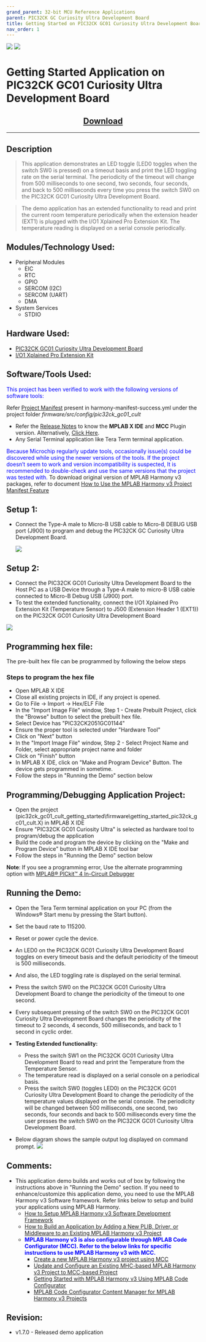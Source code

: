 ```yaml
---
grand_parent: 32-bit MCU Reference Applications
parent: PIC32CK GC Curiosity Ultra Development Board
title: Getting Started on PIC32CK GC01 Curiosity Ultra Development Board
nav_order: 1
---
```

<img src = "images/microchip_logo.png">
<img src = "images/microchip_mplab_harmony_logo_small.png">

# Getting Started Application on PIC32CK GC01 Curiosity Ultra Development Board
<h2 align="center"> <a href="https://github.com/Microchip-MPLAB-Harmony/reference_apps/releases/latest/download/pic32ck_gc01_getting_started.zip" > Download </a> </h2>

-----
## Description

>  This application demonstrates an LED toggle (LED0 toggles when the switch SW0 is pressed) on a timeout basis and print the LED toggling rate on the serial terminal. The periodicity of the timeout will change from 500 milliseconds to one second, two seconds, four seconds, and back to 500 milliseconds every time you press the switch SW0 on the PIC32CK GC01 Curiosity Ultra Development Board.

> The demo application has an extended functionality to read and print the current room temperature periodically when the extension header (EXT1) is plugged with the I/O1 Xplained Pro Extension Kit. The temperature reading is displayed on a serial console periodically.


## Modules/Technology Used:

- Peripheral Modules      
	- EIC
	- RTC
	- GPIO
	- SERCOM (I2C)
	- SERCOM (UART)
	- DMA
- System Services
	- STDIO
	

## Hardware Used:

- [PIC32CK GC01 Curiosity Ultra Development Board](https://www.microchip.com/en-us/development-tool/ev44p93a)   
- [I/O1 Xplained Pro Extension Kit](https://www.microchip.com/Developmenttools/ProductDetails/ATIO1-XPRO)


## Software/Tools Used:
<span style="color:blue"> This project has been verified to work with the following versions of software tools:</span>  

Refer [Project Manifest](./firmware/src/config/pic32ck_gc01_cult/harmony-manifest-success.yml) present in harmony-manifest-success.yml under the project folder *firmware/src/config/pic32ck_gc01_cult*  
- Refer the [Release Notes](../../../release_notes.md#microchip-mplab-harmony-3-release-notes) to know the **MPLAB X IDE** and **MCC** Plugin version. Alternatively, [Click Here](https://github.com/Microchip-MPLAB-Harmony/reference_apps/blob/master/release_notes.md#microchip-mplab-harmony-3-release-notes).  
- Any Serial Terminal application like Tera Term terminal application.

<span style="color:blue"> Because Microchip regularly update tools, occasionally issue(s) could be discovered while using the newer versions of the tools. If the project doesn’t seem to work and version incompatibility is suspected, It is recommended to double-check and use the same versions that the project was tested with. </span> To download original version of MPLAB Harmony v3 packages, refer to document [How to Use the MPLAB Harmony v3 Project Manifest Feature](https://ww1.microchip.com/downloads/en/DeviceDoc/How-to-Use-the-MPLAB-Harmony-v3-Project-Manifest-Feature-DS90003305.pdf)

## Setup 1:
- Connect the Type-A male to Micro-B USB cable to Micro-B DEBUG USB port (J900) to program and debug the PIC32CK GC Curiosity Ultra Development Board.
  
  <img src = "images/hardware_setup1.png">

## Setup 2:  
- Connect the PIC32CK GC01 Curiosity Ultra Development Board to the Host PC as a USB Device through a Type-A male to micro-B USB cable connected to Micro-B Debug USB (J900) port.
- To test the extended functionality, connect the I/O1 Xplained Pro Extension Kit (Temperature Sensor) to J500 (Extension Header 1 (EXT1)) on the PIC32CK GC01 Curiosity Ultra Development Board 

<img src = "images/hardware_setup2.png">

## Programming hex file:
The pre-built hex file can be programmed by following the below steps

### Steps to program the hex file
- Open MPLAB X IDE
- Close all existing projects in IDE, if any project is opened.
- Go to File -> Import -> Hex/ELF File
- In the "Import Image File" window, Step 1 - Create Prebuilt Project, click the "Browse" button to select the prebuilt hex file.
- Select Device has "PIC32CK2051GC01144"
- Ensure the proper tool is selected under "Hardware Tool"
- Click on "Next" button
- In the "Import Image File" window, Step 2 - Select Project Name and Folder, select appropriate project name and folder
- Click on "Finish" button
- In MPLAB X IDE, click on "Make and Program Device" Button. The device gets programmed in sometime.
- Follow the steps in "Running the Demo" section below

## Programming/Debugging Application Project:
- Open the project (pic32ck_gc01_cult_getting_started\firmware\getting_started_pic32ck_gc01_cult.X) in MPLAB X IDE
- Ensure "PIC32CK GC01 Curiosity Ultra" is selected as hardware tool to program/debug the application
- Build the code and program the device by clicking on the "Make and Program Device" button in MPLAB X IDE tool bar
- Follow the steps in "Running the Demo" section below  

**Note**: If you see a programming error, Use the alternate programming option with [MPLAB® PICkit™ 4 In-Circuit Debugger](https://www.microchip.com/en-us/development-tool/pg164140)

## Running the Demo:
- Open the Tera Term terminal application on your PC (from the Windows® Start menu by pressing the Start button).
- Set the baud rate to 115200.
- Reset or power cycle the device.
- An LED0 on the PIC32CK GC01 Curiosity Ultra Development Board toggles on every timeout basis and the default periodicity of the timeout is 500 milliseconds.
- And also, the LED toggling rate is displayed on the serial terminal.
- Press the switch SW0 on the PIC32CK GC01 Curiosity Ultra Development Board to change the periodicity of the timeout to one second.
- Every subsequent pressing of the switch SW0 on the PIC32CK GC01 Curiosity Ultra Development Board changes the periodicity of the timeout to 2 seconds, 4 seconds, 500 milliseconds, and back to 1 second in cyclic order.
- **Testing Extended functionality:**
	- Press the switch SW1 on the PIC32CK GC01 Curiosity Ultra Development Board to read and print the Temperature from the Temperature Sensor.
	- The temperature read is displayed on a serial console on a periodical basis.
	- Press the switch SW0 (toggles LED0) on the PIC32CK GC01 Curiosity Ultra Development Board to change the periodicity of the temperature values displayed on the serial console. The periodicity will be changed between 500 milliseconds, one second, two seconds, four seconds and back to 500 milliseconds every time the user presses the switch SW0 on the PIC32CK GC01 Curiosity Ultra Development Board.

- Below diagram shows the sample output log displayed on command prompt.
     <img src = "images/output.png">
	
## Comments:
- This application demo builds and works out of box by following the instructions above in "Running the Demo" section. If you need to enhance/customize this application demo, you need to use the MPLAB Harmony v3 Software framework. Refer links below to setup and build your applications using MPLAB Harmony.
	- [How to Setup MPLAB Harmony v3 Software Development Framework](https://ww1.microchip.com/downloads/en/DeviceDoc/How_to_Setup_MPLAB_%20Harmony_v3_Software_Development_Framework_DS90003232C.pdf)
	- [How to Build an Application by Adding a New PLIB, Driver, or Middleware to an Existing MPLAB Harmony v3 Project](https://www.microchip.com/content/dam/mchp/documents/MCU32/ProductDocuments/SupportingCollateral/How-to-Build-an-Application-by-Adding-a-New-PLIB-Driver-or-Middleware-to-an-Existing-MPLAB-Harmony-v3-Project-DS90003253.pdf)  
	- <span style="color:blue"> **MPLAB Harmony v3 is also configurable through MPLAB Code Configurator (MCC). Refer to the below links for specific instructions to use MPLAB Harmony v3 with MCC.**</span>
		- [Create a new MPLAB Harmony v3 project using MCC](https://microchipdeveloper.com/harmony3:getting-started-training-module-using-mcc)
		- [Update and Configure an Existing MHC-based MPLAB Harmony v3 Project to MCC-based Project](https://microchipdeveloper.com/harmony3:update-and-configure-existing-mhc-proj-to-mcc-proj)
		- [Getting Started with MPLAB Harmony v3 Using MPLAB Code Configurator](https://www.youtube.com/watch?v=KdhltTWaDp0)
		- [MPLAB Code Configurator Content Manager for MPLAB Harmony v3 Projects](https://www.youtube.com/watch?v=PRewTzrI3iE)	

## Revision:
- v1.7.0 - Released demo application
